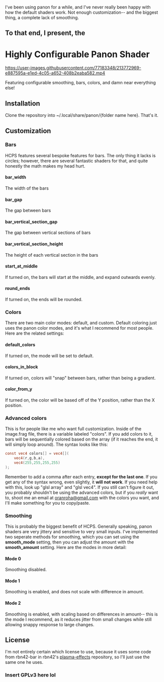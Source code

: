 
I've been using panon for a while, and I've never really been happy with how the default shaders work. Not enough customization-- and the biggest thing, a complete lack of smoothing.
## To that end, I present, the
# Highly Configurable Panon Shader


https://user-images.githubusercontent.com/77183348/213772969-e887595a-e1ed-4c05-a652-408b2eaba582.mp4


Featuring configurable smoothing, bars, colors, and damn near everything else!
## Installation
Clone the repository into ~/.local/share/panon/{folder name here}. That's it.
## Customization
### Bars
HCPS features several bespoke features for bars. The only thing it lacks is circles; however, there are several fantastic shaders for that, and quite honestly the math makes my head hurt.
#### bar_width
The width of the bars
#### bar_gap
The gap between bars
#### bar_vertical_section_gap
The gap between vertical sections of bars
#### bar_vertical_section_height
The height of each vertical section in the bars
#### start_at_middle
If turned on, the bars will start at the middle, and expand outwards evenly.
#### round_ends
If turned on, the ends will be rounded.

### Colors
There are two main color modes: default, and custom. Default coloring just uses the panon color modes, and it's what I recommend for most people. Here are the related settings:
#### default_colors
If turned on, the mode will be set to default.
#### colors_in_block
If turned on, colors will "snap" between bars, rather than being a gradient.
#### color_from_y
If turned on, the color will be based off of the Y position, rather than the X position.
### Advanced colors
This is for people like me who want full customization. Inside of the image.frag file, there is a variable labeled "colors". If you add colors to it, bars will be sequentially colored based on the array (if it reaches the end, it will simply loop around). The syntax looks like this:
```glsl
const vec4 colors[] = vec4[](
	vec4(r,g,b,a),
	vec4(255,255,255,255)
);
```
Remember to add a comma after each entry, **except for the last one**. If you get any of the syntax wrong, even slightly, it **will not work**. If you need help with this, look up "glsl array" and "glsl vec4". If you still can't figure it out, you probably shouldn't be using the advanced colors, but if you *really* want to, shoot me an email at oranroha@gmail.com with the colors you want, and I'll make something for you to copy/paste.
### Smoothing
This is probably the biggest benefit of HCPS. Generally speaking, panon shaders are very jittery and sensitive to very small inputs. I've implemented two seperate methods for smoothing, which you can set using the **smooth_mode** setting, then you can adjust the amount with the **smooth_amount** setting. Here are the modes in more detail:
#### Mode 0
Smoothing disabled.
#### Mode 1
Smoothing is enabled, and does not scale with difference in amount.
#### Mode 2
Smoothing is enabled, with scaling based on differences in amount-- this is the mode I recommend, as it reduces jitter from small changes while still allowing snappy response to large changes.

## License
I'm not entirely certain which license to use, because it uses some code from rbn42-bar in rbn42's [plasma-effects](https://github.com/rbn42?tab=repositories&q=&type=&language=&sort=stargazers) repository, so I'll just use the same one he uses.
### Insert GPLv3 here lol
